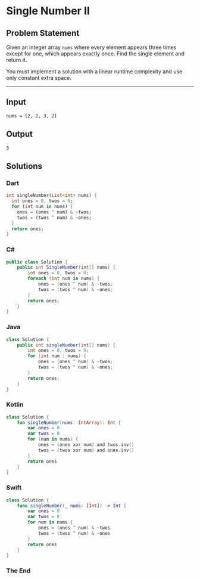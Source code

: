 # Single Number II

## Problem Statement

Given an integer array `nums` where every element appears three times except for one, which appears exactly once. Find the single element and return it.

You must implement a solution with a linear runtime complexity and use only constant extra space.

---

## Input

```text
nums = [2, 2, 3, 2]
```

## Output

```text
3
```


## Solutions

### Dart

```dart
int singleNumber(List<int> nums) {
  int ones = 0, twos = 0;
  for (int num in nums) {
    ones = (ones ^ num) & ~twos;
    twos = (twos ^ num) & ~ones;
  }
  return ones;
}
```


### C#

```csharp
public class Solution {
    public int SingleNumber(int[] nums) {
        int ones = 0, twos = 0;
        foreach (int num in nums) {
            ones = (ones ^ num) & ~twos;
            twos = (twos ^ num) & ~ones;
        }
        return ones;
    }
}
```


### Java

```java
class Solution {
    public int singleNumber(int[] nums) {
        int ones = 0, twos = 0;
        for (int num : nums) {
            ones = (ones ^ num) & ~twos;
            twos = (twos ^ num) & ~ones;
        }
        return ones;
    }
}
```


### Kotlin

```kotlin
class Solution {
    fun singleNumber(nums: IntArray): Int {
        var ones = 0
        var twos = 0
        for (num in nums) {
            ones = (ones xor num) and twos.inv()
            twos = (twos xor num) and ones.inv()
        }
        return ones
    }
}
```


### Swift

```swift
class Solution {
    func singleNumber(_ nums: [Int]) -> Int {
        var ones = 0
        var twos = 0
        for num in nums {
            ones = (ones ^ num) & ~twos
            twos = (twos ^ num) & ~ones
        }
        return ones
    }
}
```



### The End

